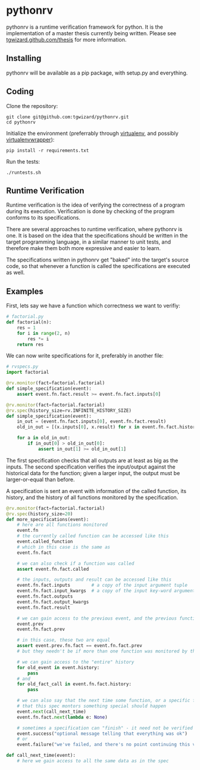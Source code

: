 # pythonrv

pythonrv is a runtime verification framework for python. It is the
implementation of a master thesis currently being written. Please see
[tgwizard.github.com/thesis](http://tgwizard.github.com/thesis) for more
information.

## Installing

pythonrv will be available as a pip package, with setup.py and everything.

## Coding

Clone the repository:

	git clone git@github.com:tgwizard/pythonrv.git
	cd pythonrv

Initialize the environment (preferrably through
[virtualenv](http://pypi.python.org/pypi/virtualenv), and possibly
[virtualenvwrapper](http://www.doughellmann.com/docs/virtualenvwrapper/)):

	pip install -r requirements.txt

Run the tests:

	./runtests.sh


## Runtime Verification

Runtime verification is the idea of verifying the correctness of a program
during its execution. Verification is done by checking of the program conforms
to its specifications.

There are several approaches to runtime verification, where pythonrv is one. It
is based on the idea that the specifications should be written in the target
programming language, in a similar manner to unit tests, and therefore make
them both more expressive and easier to learn.

The specifications written in pythonrv get "baked" into the target's source
code, so that whenever a function is called the specifications are executed as
well.

## Examples

First, lets say we have a function which correctness we want to verifiy:

~~~ python
# factorial.py
def factorial(n):
	res = 1
	for i in range(2, n)
		res *= i
	return res
~~~

We can now write specifications for it, preferably in another file:

~~~ python
# rvspecs.py
import factorial

@rv.monitor(fact=factorial.factorial)
def simple_specification(event):
	assert event.fn.fact.result >= event.fn.fact.inputs[0]

@rv.monitor(fact=factorial.factorial)
@rv.spec(history_size=rv.INFINITE_HISTORY_SIZE)
def simple_specification(event):
	in_out = (event.fn.fact.inputs[0], event.fn.fact.result)
	old_in_out = [(x.inputs[0], x.result) for x in event.fn.fact.history]

	for a in old_in_out:
		if in_out[0] > old_in_out[0]:
			assert in_out[1] >= old_in_out[1]
~~~

The first specification checks that all outputs are at least as big as the
inputs. The second specification verifies the input/output against the
historical data for the function; given a larger input, the output must be
larger-or-equal than before.

A specification is sent an event with information of the called function, its
history, and the history of all functions monitored by the specification.

~~~ python
@rv.monitor(fact=factorial.factorial)
@rv.spec(history_size=20)
def more_specifications(event):
	# here are all functions monitored
	event.fn
	# the currently called function can be accessed like this
	event.called_function
	# which in this case is the same as
	event.fn.fact

	# we can also check if a function was called
	assert event.fn.fact.called

	# the inputs, outputs and result can be accessed like this
	event.fn.fact.inputs        # a copy of the input argument tuple
	event.fn.fact.input_kwargs  # a copy of the input key-word argument dict
	event.fn.fact.outputs
	event.fn.fact.output_kwargs
	event.fn.fact.result

	# we can gain access to the previous event, and the previous function call
	event.prev
	event.fn.fact.prev

	# in this case, these two are equal
	assert event.prev.fn.fact == event.fn.fact.prev
	# but they needn't be if more than one function was monitored by this spec

	# we can gain access to the "entire" history
	for old_event in event.history:
		pass
	# and
	for old_fact_call in event.fn.fact.history:
		pass

	# we can also say that the next time some function, or a specific function,
	# that this spec montors something special should happen
	event.next(call_next_time)
	event.fn.fact.next(lambda e: None)

	# sometimes a specification can "finish" - it need not be verified again
	event.success("optional message telling that everything was ok")
	# or
	event.failure("we've failed, and there's no point continuing this verification")

def call_next_time(event):
	# here we gain access to all the same data as in the spec
~~~
